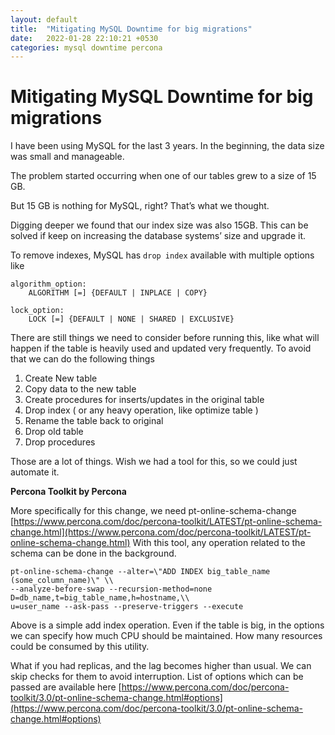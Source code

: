 ```yaml
---
layout: default
title:  "Mitigating MySQL Downtime for big migrations"
date:   2022-01-28 22:10:21 +0530
categories: mysql downtime percona
---
```


# Mitigating MySQL Downtime for big migrations


I have been using MySQL for the last 3 years. In the beginning, the data size was small and manageable.

The problem started occurring when one of our tables grew to a size of 15 GB.

But 15 GB is nothing for MySQL, right? That’s what we thought.

Digging deeper we found that our index size was also 15GB. This can be solved if keep on increasing the database systems’ size and upgrade it.

To remove indexes, MySQL has `drop index` available with multiple options like

```
algorithm_option:
    ALGORITHM [=] {DEFAULT | INPLACE | COPY}

lock_option:
    LOCK [=] {DEFAULT | NONE | SHARED | EXCLUSIVE}
```
There are still things we need to consider before running this, like what will happen if the table is heavily used and updated very frequently.
To avoid that we can do the following things
1. Create New table
2. Copy data to the new table
3. Create procedures for inserts/updates in the original table
4. Drop index ( or any heavy operation, like optimize table )
5. Rename the table back to original
6. Drop old table
7. Drop procedures

Those are a lot of things. Wish we had a tool for this, so we could just automate it.

**Percona Toolkit by Percona**

More specifically for this change, we need pt-online-schema-change [https://www.percona.com/doc/percona-toolkit/LATEST/pt-online-schema-change.html](https://www.percona.com/doc/percona-toolkit/LATEST/pt-online-schema-change.html)
With this tool, any operation related to the schema can be done in the background.
```
pt-online-schema-change --alter=\"ADD INDEX big_table_name (some_column_name)\" \\ 
--analyze-before-swap --recursion-method=none D=db_name,t=big_table_name,h=hostname,\\
u=user_name --ask-pass --preserve-triggers --execute
```

Above is a simple add index operation. Even if the table is big, in the options we can specify how much CPU should be maintained. How many resources could be consumed by this utility.

What if you had replicas, and the lag becomes higher than usual. We can skip checks for them to avoid interruption.
List of options which can be passed are available here 
[https://www.percona.com/doc/percona-toolkit/3.0/pt-online-schema-change.html#options](https://www.percona.com/doc/percona-toolkit/3.0/pt-online-schema-change.html#options)
